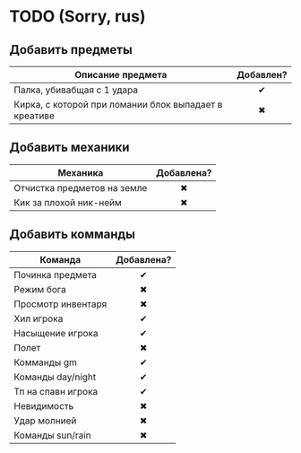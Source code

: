 # TODO (Sorry, rus)
## Добавить предметы
| Описание предмета | Добавлен? |
|----------------|:---------:|
|Палка, убивабщая с 1 удара|✔|
|Кирка, с которой при ломании блок выпадает в креативе|✖|
## Добавить механики
| Механика | Добавлена? |
|----------------|:---------:|
|Отчистка предметов на земле|✖|
|Кик за плохой ник-нейм|✖|
## Добавить комманды
| Команда | Добавлена? |
|----------------|:---------:|
|Починка предмета |✔|
|Режим бога |✖|
|Просмотр инвентаря |✖|
|Хил игрока|✔|
|Насыщение игрока|✔|
|Полет|✖|
|Комманды gm|✔|
|Команды day/night|✔|
|Тп на спавн игрока|✔|
|Невидимость|✖|
|Удар молнией|✖|
|Команды sun/rain|✖|
